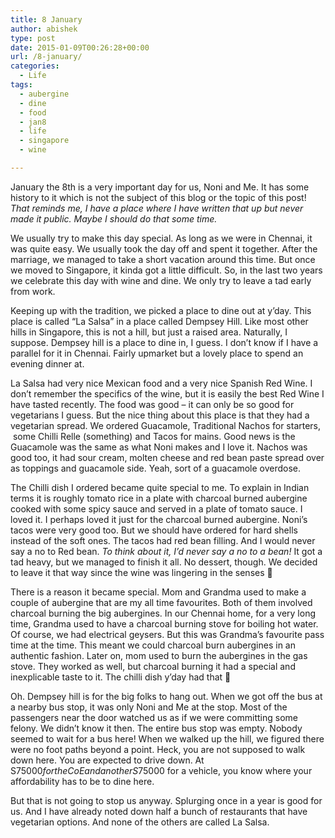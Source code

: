 ```yaml
---
title: 8 January
author: abishek
type: post
date: 2015-01-09T00:26:28+00:00
url: /8-january/
categories:
  - Life
tags:
  - aubergine
  - dine
  - food
  - jan8
  - life
  - singapore
  - wine

---
```

January the 8th is a very important day for us, Noni and Me. It has some history to it which is not the subject of this blog or the topic of this post! _That reminds me, I have a place where I have written that up but never made it public. Maybe I should do that some time._

We usually try to make this day special. As long as we were in Chennai, it was quite easy. We usually took the day off and spent it together. After the marriage, we managed to take a short vacation around this time. But once we moved to Singapore, it kinda got a little difficult. So, in the last two years we celebrate this day with wine and dine. We only try to leave a tad early from work.

Keeping up with the tradition, we picked a place to dine out at y&#8217;day. This place is called &#8220;La Salsa&#8221; in a place called Dempsey Hill. Like most other hills in Singapore, this is not a hill, but just a raised area. Naturally, I suppose. Dempsey hill is a place to dine in, I guess. I don&#8217;t know if I have a parallel for it in Chennai. Fairly upmarket but a lovely place to spend an evening dinner at.

La Salsa had very nice Mexican food and a very nice Spanish Red Wine. I don&#8217;t remember the specifics of the wine, but it is easily the best Red Wine I have tasted recently. The food was good &#8211; it can only be so good for vegetarians I guess. But the nice thing about this place is that they had a vegetarian spread. We ordered Guacamole, Traditional Nachos for starters,  some Chilli Relle (something) and Tacos for mains. Good news is the Guacamole was the same as what Noni makes and I love it. Nachos was good too, it had sour cream, molten cheese and red bean paste spread over as toppings and guacamole side. Yeah, sort of a guacamole overdose.

The Chilli dish I ordered became quite special to me. To explain in Indian terms it is roughly tomato rice in a plate with charcoal burned aubergine cooked with some spicy sauce and served in a plate of tomato sauce. I loved it. I perhaps loved it just for the charcoal burned aubergine. Noni&#8217;s tacos were very good too. But we should have ordered for hard shells instead of the soft ones. The tacos had red bean filling. And I would never say a no to Red bean. _To think about it, I&#8217;d never say a no to a bean!_ It got a tad heavy, but we managed to finish it all. No dessert, though. We decided to leave it that way since the wine was lingering in the senses 🙂

There is a reason it became special. Mom and Grandma used to make a couple of aubergine that are my all time favourites. Both of them involved charcoal burning the big aubergines. In our Chennai home, for a very long time, Grandma used to have a charcoal burning stove for boiling hot water. Of course, we had electrical geysers. But this was Grandma&#8217;s favourite pass time at the time. This meant we could charcoal burn aubergines in an authentic fashion. Later on, mom used to burn the aubergines in the gas stove. They worked as well, but charcoal burning it had a special and inexplicable taste to it. The chilli dish y&#8217;day had that 🙂

Oh. Dempsey hill is for the big folks to hang out. When we got off the bus at a nearby bus stop, it was only Noni and Me at the stop. Most of the passengers near the door watched us as if we were committing some felony. We didn&#8217;t know it then. The entire bus stop was empty. Nobody seemed to wait for a bus here! When we walked up the hill, we figured there were no foot paths beyond a point. Heck, you are not supposed to walk down here. You are expected to drive down. At S$75000 for the CoE and another S$75000 for a vehicle, you know where your affordability has to be to dine here.

But that is not going to stop us anyway. Splurging once in a year is good for us. And I have already noted down half a bunch of restaurants that have vegetarian options. And none of the others are called La Salsa.